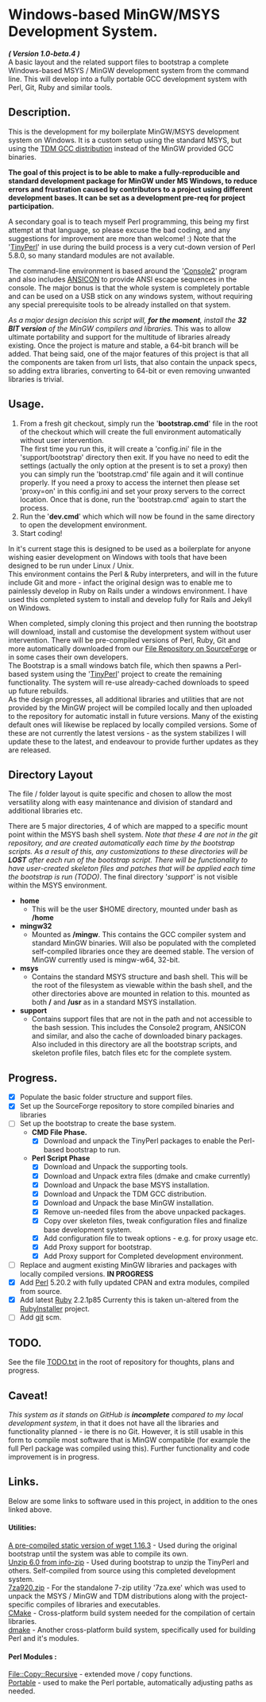 # Windows-based MinGW/MSYS Development System.
__*( Version 1.0-beta.4 )*__  
A basic layout and the related support files to bootstrap a complete Windows-based MSYS / MinGW development system from the command line. This will develop into a fully portable GCC development system with Perl, Git, Ruby and similar tools.  

## Description.

This is the development for my boilerplate MinGW/MSYS development system on Windows. It is a custom setup using the standard MSYS, but using the [TDM GCC distribution](http://tdm-gcc.tdragon.net/) instead of the MinGW provided GCC binaries.  

__The goal of this project is to be able to make a fully-reproducible and standard development package for MinGW under MS Windows, to reduce errors and frustration caused by contributors to a project using different development bases. It can be set as a development pre-req for project participation.__

A secondary goal is to teach myself Perl programming, this being my first attempt at that language, so please excuse the bad coding, and any suggestions for improvement are more than welcome! :) Note that the '[TinyPerl](http://tinyperl.sourceforge.net/)' in use during the build process is a very cut-down version of Perl 5.8.0, so many standard modules are not available.

The command-line environment is based around the '[Console2](http://sourceforge.net/projects/console/)' program and also includes [ANSICON](https://github.com/adoxa/ansicon) to provide ANSI escape sequences in the console.
The major bonus is that the whole system is completely portable and can be used on a USB stick on any windows system, without requiring any special prerequisite tools to be already installed on that system.

*As a major design decision this script will, __for the moment__, install the __32 BIT version__ of the MinGW compilers and libraries.* This was to allow ultimate portability and support for the multitude of libraries already existing. Once the project is mature and stable, a 64-bit branch will be added. That being said, one of the major features of this project is that all the components are taken from url lists, that also contain the unpack specs, so adding extra libraries, converting to 64-bit or even removing unwanted libraries is trivial.

## Usage.
1. From a fresh git checkout, simply run the '__bootstrap.cmd__' file in the root of the checkout which will create the full environment automatically without user intervention.  
The first time you run this, it will create a 'config.ini' file in the 'support/bootstrap' directory then exit. If you have no need to edit the settings (actually the only option at the present is to set a proxy) then you can simply run the 'bootstrap.cmd' file again and it will continue properly. If you need a proxy to access the internet then please set 'proxy=on' in this config.ini and set your proxy servers to the correct location. Once that is done, run the 'bootstrap.cmd' again to start the process.
2. Run the '__dev.cmd__' which which will now be found in the same directory to open the development environment.
3. Start coding!

In it's current stage this is designed to be used as a boilerplate for anyone wishing easier development on Windows with tools that have been designed to be run under Linux / Unix.  
This environment contains the Perl & Ruby interpreters, and will in the future include Git and more - infact the original design was to enable me to painlessly develop in Ruby on Rails under a windows environment. I have used this completed system to install and develop fully for Rails and Jekyll on Windows.

When completed, simply cloning this project and then running the bootstrap will download, install and customise the development system without user intervention.
There will be pre-compiled versions of Perl, Ruby, Git and more automatically downloaded from our [File Repository on SourceForge](https://sourceforge.net/p/devshellbuilds/) or in some cases their own developers.  
The Bootstrap is a small windows batch file, which then spawns a Perl-based system using the '[TinyPerl](http://tinyperl.sourceforge.net/)' project to create the remaining functionality. The system will re-use already-cached downloads to speed up future rebuilds.  
As the design progresses, all additional libraries and utilities that are not provided by the MinGW project will be compiled locally and then uploaded to the repository for automatic install in future versions. Many of the existing default ones will likewise be replaced by locally compiled versions. Some of these are not currently the latest versions - as the system stabilizes I will update these to the latest, and endeavour to provide further updates as they are released.

## Directory Layout
The file / folder layout is quite specific and chosen to allow the most versatility along with easy maintenance and division of standard and additional libraries etc.

There are 5 major directories, 4 of which are mapped to a specific mount point within the MSYS bash shell system. *Note that these 4 are not in the git repository, and are created automatically each time by the bootstrap scripts. As a result of this, any customizations to these directories will be __LOST__ after each run of the bootstrap script. There will be functionality to have user-created skeleton files and patches that will be applied each time the bootstrap is run (TODO)*. The final directory '*support*' is not visible within the MSYS environment.

- **home**
  - This will be the user $HOME directory, mounted under bash as **/home**
- **mingw32**
  - Mounted as **/mingw**. This contains the GCC compiler system and standard MinGW binaries. Will also be populated with the completed self-compiled libraries once they are deemed stable. The version of MinGW currently used is mingw-w64, 32-bit.
- **msys**
  - Contains the standard MSYS structure and bash shell. This will be the root of the filesystem as viewable within the bash shell, and the other directories above are mounted in relation to this. mounted as both **/** and **/usr** as in a standard MSYS installation.
- **support**
  - Contains support files that are not in the path and not accessible to the bash session. This includes the Console2 program, ANSICON and similar, and also the cache of downloaded binary packages. Also included in this directory are all the bootstrap scripts, and skeleton profile files, batch files etc for the complete system.

## Progress.
- [x] Populate the basic folder structure and support files.
- [x] Set up the SourceForge repository to store compiled binaries and libraries
- [ ] Set up the bootstrap to create the base system.
  - **CMD File Phase.**
    - [x] Download and unpack the TinyPerl packages to enable the Perl-based bootstrap to run.
  - **Perl Script Phase**
    - [x] Download and Unpack the supporting tools.
    - [x] Download and Unpack extra files (dmake and cmake currently)
    - [x] Download and Unpack the base MSYS installation.
    - [x] Download and Unpack the TDM GCC distribution.
    - [x] Download and Unpack the base MinGW installation.
    - [x] Remove un-needed files from the above unpacked packages.
    - [x] Copy over skeleton files, tweak configuration files and finalize base development system.
    - [x] Add configuration file to tweak options - e.g. for proxy usage etc.
    - [x] Add Proxy support for bootstrap.
    - [x] Add Proxy support for Completed development environment.
- [ ] Replace and augment existing MinGW libraries and packages with locally compiled versions. __IN PROGRESS__
- [x] Add [Perl](http://www.perl.org/) 5.20.2 with fully updated CPAN and extra modules, compiled from source.
- [x] Add latest [Ruby](http://www.ruby-lang.org/) 2.2.1p85 Currenty this is taken un-altered from the [RubyInstaller](rubyinstaller.org) project.
- [ ] Add [git]() scm.

## TODO.
See the file [TODO.txt](TODO.txt) in the root of repository for thoughts, plans and progress.
## Caveat!
*This system as it stands on GitHub is __incomplete__ compared to my local development system*, in that it does not have all the libraries and functionality planned - ie there is no Git. However, it is still usable in this form to compile most software that is MinGW compatible (for example the full Perl package was compiled using this). Further functionality and code improvement is in progress.

## Links.
Below are some links to software used in this project, in addition to the ones linked above.

#### Utilities:
[A pre-compiled static version of wget 1.16.3](https://eternallybored.org/misc/wget/) - Used during the original bootstrap until the system was able to compile its own.  
[Unzip 6.0 from info-zip](http://www.info-zip.org/UnZip.html) - Used during bootstrap to unzip the TinyPerl and others. Self-compiled from source using this completed development system.  
[7za920.zip](http://sourceforge.net/projects/sevenzip/files/7-Zip/9.20/7za920.zip/download) - For the standalone 7-zip utility '7za.exe' which was used to unpack the MSYS / MinGW and TDM distributions along with the project-specific compiles of libraries and executables.  
[CMake](http://www.cmake.org) - Cross-platform build system needed for the compilation of certain libraries.  
[dmake](http://search.cpan.org/dist/dmake/) - Another cross-platform build system, specifically used for building Perl and it's modules.

#### Perl Modules :
[File::Copy::Recursive](http://search.cpan.org/~dmuey/File-Copy-Recursive-0.38/Recursive.pm) - extended move / copy functions.  
[Portable](http://search.cpan.org/~kmx/Portable-1.22/) - used to make the Perl portable, automatically adjusting paths as needed.
